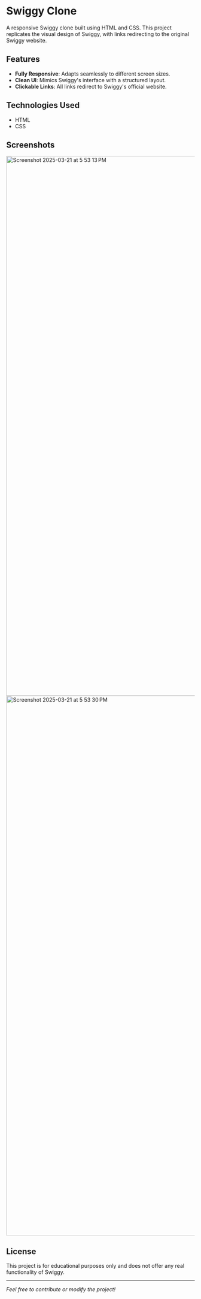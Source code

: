 # Swiggy Clone

A responsive Swiggy clone built using HTML and CSS. This project replicates the visual design of Swiggy, with links redirecting to the original Swiggy website.

## Features
- **Fully Responsive**: Adapts seamlessly to different screen sizes.
- **Clean UI**: Mimics Swiggy's interface with a structured layout.
- **Clickable Links**: All links redirect to Swiggy's official website.

## Technologies Used
- HTML
- CSS


## Screenshots
<img width="1440" alt="Screenshot 2025-03-21 at 5 53 13 PM" src="https://github.com/user-attachments/assets/a8d90d92-481c-4eda-9261-e7e19e35c378" />
<br>
<img width="1440" alt="Screenshot 2025-03-21 at 5 53 30 PM" src="https://github.com/user-attachments/assets/747977b9-8327-4b2e-8023-c828f96fa8fc" />

## License
This project is for educational purposes only and does not offer any real functionality of Swiggy.

---
<i>Feel free to contribute or modify the project!</i>

